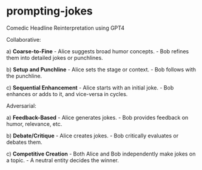 # prompting-jokes
Comedic Headline Reinterpretation using GPT4

Collaborative:

a) **Coarse-to-Fine**
    - Alice suggests broad humor concepts.
    - Bob refines them into detailed jokes or punchlines.

b) **Setup and Punchline**
    - Alice sets the stage or context.
    - Bob follows with the punchline.

c) **Sequential Enhancement**
    - Alice starts with an initial joke.
    - Bob enhances or adds to it, and vice-versa in cycles.

Adversarial:

a) **Feedback-Based**
    - Alice generates jokes.
    - Bob provides feedback on humor, relevance, etc.

b) **Debate/Critique**
    - Alice creates jokes.
    - Bob critically evaluates or debates them.

c) **Competitive Creation**
    - Both Alice and Bob independently make jokes on a topic.
    - A neutral entity decides the winner.
